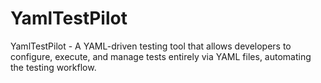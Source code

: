 # YamlTestPilot
YamlTestPilot - A YAML-driven testing tool that allows developers to configure, execute, and manage tests entirely via YAML files, automating the testing workflow.
